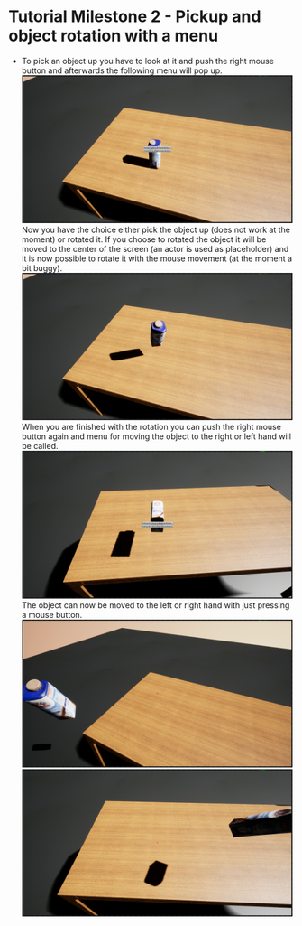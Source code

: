 # Tutorial Milestone 2 - Pickup and object rotation with a menu

* To pick an object up you have to look at it and push the right mouse button and afterwards the following menu will pop up.
![](../Img/Milestone2/FirstMenu.png "Rotation menu.")
Now you have the choice either pick the object up (does not work at the moment) or rotated it. If you choose to rotated the object it will be moved to the center of the screen (an actor is used as placeholder) and it is now possible to rotate it with the mouse movement (at the moment a bit buggy).  
![](../Img/Milestone2/Rotation1.png "Rotation after menu.")
When you are finished with the rotation you can push the right mouse button again and menu for moving the object to the right or left hand will be called. 
![](../Img/Milestone2/SecondMenu.png "Second menu after rotation.")   
The object can now be moved to the left or right hand with just pressing a mouse button.
![](../Img/Milestone2/PickupAfterRotation.png "Pick up after rotation.")
![](../Img/Milestone2/PickupAfterRotaitonRight.png "Pick up after rotaiton in right hand.")
